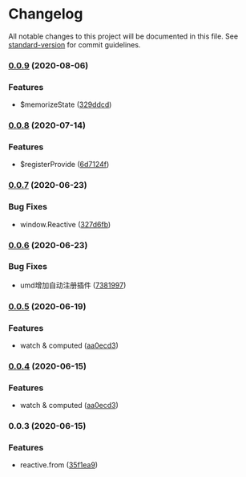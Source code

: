 # Changelog

All notable changes to this project will be documented in this file. See [standard-version](https://github.com/conventional-changelog/standard-version) for commit guidelines.

### [0.0.9](https://github.com/shayeLee/vue-class-composition/compare/v0.0.8...v0.0.9) (2020-08-06)


### Features

* $memorizeState ([329ddcd](https://github.com/shayeLee/vue-class-composition/commit/329ddcdd4efeb3374fa881d4a39ad4044b0bfe99))

### [0.0.8](https://github.com/shayeLee/vue-class-composition/compare/v0.0.7...v0.0.8) (2020-07-14)


### Features

* $registerProvide ([6d7124f](https://github.com/shayeLee/vue-class-composition/commit/6d7124fada7b5b114573d20fa33dbe7e5c1b43ff))

### [0.0.7](https://github.com/shayeLee/vue-class-composition/compare/v0.0.6...v0.0.7) (2020-06-23)


### Bug Fixes

* window.Reactive ([327d6fb](https://github.com/shayeLee/vue-class-composition/commit/327d6fb4ffb8a2ffd226d747d43f347039d17c27))

### [0.0.6](https://github.com/shayeLee/vue-class-composition/compare/v0.0.5...v0.0.6) (2020-06-23)


### Bug Fixes

* umd增加自动注册插件 ([7381997](https://github.com/shayeLee/vue-class-composition/commit/7381997fa7b89a9689d899469e1eab89179c7d27))

### [0.0.5](https://github.com/shayeLee/vue-class-composition/compare/v0.0.3...v0.0.5) (2020-06-19)


### Features

* watch & computed ([aa0ecd3](https://github.com/shayeLee/vue-class-composition/commit/aa0ecd391bb908740e6c0d45815bd8827cf3413f))

### [0.0.4](https://github.com/shayeLee/vue-class-composition/compare/v0.0.3...v0.0.4) (2020-06-15)


### Features

* watch & computed ([aa0ecd3](https://github.com/shayeLee/vue-class-composition/commit/aa0ecd391bb908740e6c0d45815bd8827cf3413f))

### 0.0.3 (2020-06-15)


### Features

* reactive.from ([35f1ea9](https://github.com/shayeLee/vue-class-composition/commit/35f1ea9495273b1c9bd0a6e805f792f67ead7bcd))
